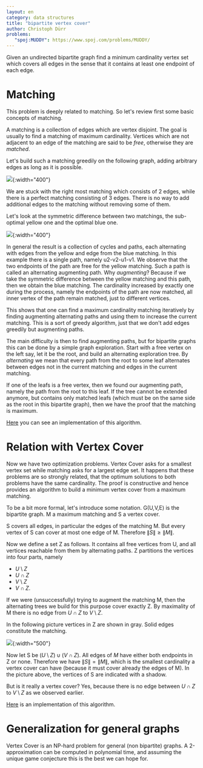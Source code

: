 ```yaml
---
layout: en
category: data structures
title: "bipartite vertex cover"
author: Christoph Dürr
problems:
   "spoj:MUDDY": https://www.spoj.com/problems/MUDDY/
---
```


Given an undirected bipartite graph find a minimum cardinality vertex set which covers all edges in the sense that it contains at least one endpoint of each edge.

# Matching

This problem is deeply related to matching. So let's review first some basic concepts of matching.

A matching is a collection of edges which are vertex disjoint. The goal is usually to find a matching of maximum cardinality.
Vertices which are not adjacent to an edge of the matching are said to be *free*, otherwise they are *matched*.

Let's build such a matching greedily on the following graph, adding arbitrary edges as long as it is possible.

![]({{site.images}}vertex-cover-greedy.png){:width="400"}

We are stuck with the right most matching which consists of 2 edges, while there is a perfect matching consisting of 3 edges. There is no way to add additional edges to the matching without removing some of them.

Let's look at the symmetric difference between two matchings, the sub-optimal yellow one and  the optimal blue one.  

![]({{site.images}}vertex-cover-difference.png){:width="400"}

In general the result is a collection of cycles and paths, each alternating with edges from the yellow and edge from the blue matching.  In this example there is a single path, namely u2-v2-u1-v1.  We observe that the two endpoints of the path are free for the yellow matching. Such a path is called an alternating augmenting path. Why *augmenting*? Because if we take the symmetric difference between the yellow matching and this path, then we obtain the blue matching. The cardinality increased by exactly one during the process, namely the endpoints of the path are now matched, all inner vertex of the path remain matched, just to different vertices.

This shows that one can find a maximum cardinality matching iteratively by finding augmenting alternating paths and using them to increase the current matching. This is a sort of greedy algorithm, just that we don't add edges greedily but augmenting paths.

The main difficulty is then to find augmenting paths, but for bipartite graphs this can be done by a simple graph exploration. Start with a free vertex on the left say, let it be the root, and build an alternating exploration tree.  By *alternating* we mean that every path from the root to some leaf alternates between edges not in the current matching and edges in the current matching.

If one of the leafs is a free vertex, then we found our augmenting path, namely the path from the root to this leaf. If the tree cannot be extended anymore, but contains only matched leafs (which must be on the same side as the root in this bipartite graph), then we have the proof that the matching is maximum.

[Here](https://jilljenn.github.io/tryalgo/tryalgo/tryalgo.html#tryalgo.bipartite_matching.max_bipartite_matching) you can see an implementation of this algorithm.

# Relation with Vertex Cover

Now we have two optimization problems. Vertex Cover asks for a smallest vertex set while matching asks for a largest edge set. It happens that these problems are so strongly related, that the optimum solutions to both problems have the same cardinality. The proof is constructive and hence provides an algorithm to build a minimum vertex cover from a maximum matching.

To be a bit more formal, let's introduce some notation. G(U,V,E) is the bipartite graph. M a maximum matching and S a vertex cover. 

S covers all edges, in particular the edges of the matching M. But every vertex of S can cover at most one edge of M. Therefore $\|S\| \geq \|M\|$.

Now we define a set Z as follows. It contains all free vertices from U, and all vertices reachable from them by alternating paths.
Z partitions the vertices into four parts, namely

- $U\setminus Z$
- $U\cap Z$
- $V\setminus Z$
- $V\cap Z$.

If we were (unsuccessfully) trying to augment the matching M, then the alternating trees we build for this purpose cover exactly Z.  By maximality of M there is no edge from $U \cap Z$ to $V\setminus Z$.

In the following picture vertices in Z are shown in gray. Solid edges constitute the  matching.  

![]({{site.images}}vertex-cover-matching.png){:width="500"}

Now let S be $(U\setminus Z) \cup (V\cap Z)$.  All edges of $M$ have either both endpoints in Z or none. Therefore we have $\|S\|=\|M\|$, which is the smallest cardinality a vertex cover can have (because it must cover already the edges of M).  In the picture above, the vertices of S are indicated with a shadow.

But is it really a vertex cover?  Yes, because there is no edge between  $U \cap Z$ to $V\setminus Z$ as we observed earlier.

[Here](https://jilljenn.github.io/tryalgo/tryalgo/tryalgo.html?highlight=vertex%20cover#tryalgo.bipartite_vertex_cover.bipartite_vertex_cover) is an implementation of this algorithm.

# Generalization for general graphs

Vertex Cover is an NP-hard problem for general (non bipartite) graphs. A 2-approximation can be computed in polynomial time, and assuming the unique game conjecture this is the best we can hope for.

